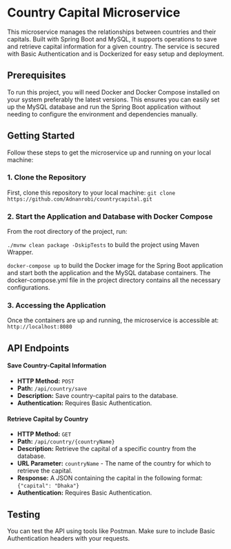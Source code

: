 # Country Capital Microservice

This microservice manages the relationships between countries and their capitals. Built with Spring Boot and MySQL, it supports operations to save and retrieve capital information for a given country. The service is secured with Basic Authentication and is Dockerized for easy setup and deployment.

## Prerequisites

To run this project, you will need Docker and Docker Compose installed on your system preferably the latest versions. This ensures you can easily set up the MySQL database and run the Spring Boot application without needing to configure the environment and dependencies manually.

## Getting Started

Follow these steps to get the microservice up and running on your local machine:

### 1. Clone the Repository

First, clone this repository to your local machine:
```git clone https://github.com/Adnanrobi/countrycapital.git```

### 2. Start the Application and Database with Docker Compose
From the root directory of the project, run:

```./mvnw clean package -DskipTests``` to build the project using Maven Wrapper.

```docker-compose up``` to build the Docker image for the Spring Boot application and start both the application and the MySQL database containers. The docker-compose.yml file in the project directory contains all the necessary configurations.

### 3. Accessing the Application
Once the containers are up and running, the microservice is accessible at:
```http://localhost:8080```
## API Endpoints

#### Save Country-Capital Information

- **HTTP Method:** `POST`
- **Path:** `/api/country/save`
- **Description:** Save country-capital pairs to the database.
- **Authentication:** Requires Basic Authentication.

#### Retrieve Capital by Country

- **HTTP Method:** `GET`
- **Path:** `/api/country/{countryName}`
- **Description:** Retrieve the capital of a specific country from the database.
- **URL Parameter:** `countryName` - The name of the country for which to retrieve the capital.
- **Response:** A JSON containing the capital in the following format: `{"capital": "Dhaka"}`
- **Authentication:** Requires Basic Authentication.

## Testing
You can test the API using tools like Postman. Make sure to include Basic Authentication headers with your requests.
